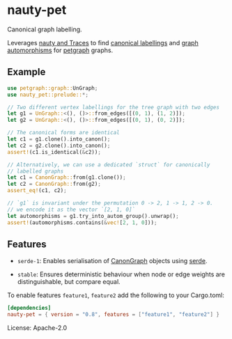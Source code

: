 # nauty-pet

Canonical graph labelling.

Leverages [nauty and Traces](http://pallini.di.uniroma1.it/) to
find [canonical
labellings](https://en.wikipedia.org/wiki/Graph_canonization) and
[graph
automorphisms](https://en.wikipedia.org/wiki/Graph_automorphism)
for [petgraph](https://github.com/petgraph/petgraph) graphs.

## Example

```rust
use petgraph::graph::UnGraph;
use nauty_pet::prelude::*;

// Two different vertex labellings for the tree graph with two edges
let g1 = UnGraph::<(), ()>::from_edges([(0, 1), (1, 2)]);
let g2 = UnGraph::<(), ()>::from_edges([(0, 1), (0, 2)]);

// The canonical forms are identical
let c1 = g1.clone().into_canon();
let c2 = g2.clone().into_canon();
assert!(c1.is_identical(&c2));

// Alternatively, we can use a dedicated `struct` for canonically
// labelled graphs
let c1 = CanonGraph::from(g1.clone());
let c2 = CanonGraph::from(g2);
assert_eq!(c1, c2);

// `g1` is invariant under the permutation 0 -> 2, 1 -> 1, 2 -> 0.
// we encode it as the vector `[2, 1, 0]`
let automorphisms = g1.try_into_autom_group().unwrap();
assert!(automorphisms.contains(&vec![2, 1, 0]));

```

## Features

* `serde-1`: Enables serialisation of
             [CanonGraph](graph::CanonGraph) objects using
             [serde](https://crates.io/crates/serde).

* `stable`: Ensures deterministic behaviour when node or edge
            weights are distinguishable, but compare equal.

To enable features `feature1`, `feature2` add the following to
your Cargo.toml:
```toml
[dependencies]
nauty-pet = { version = "0.8", features = ["feature1", "feature2"] }
```

License: Apache-2.0
